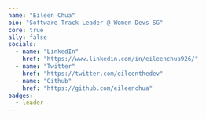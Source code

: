 ```yaml
---
name: "Eileen Chua"
bio: "Software Track Leader @ Women Devs SG"
core: true
ally: false
socials:
  - name: "LinkedIn"
    href: "https://www.linkedin.com/in/eileenchua926/"
  - name: "Twitter"
    href: "https://twitter.com/eileenthedev"
  - name: "Github"
    href: "https://github.com/eileenchua"
badges: 
  - leader
---
```

